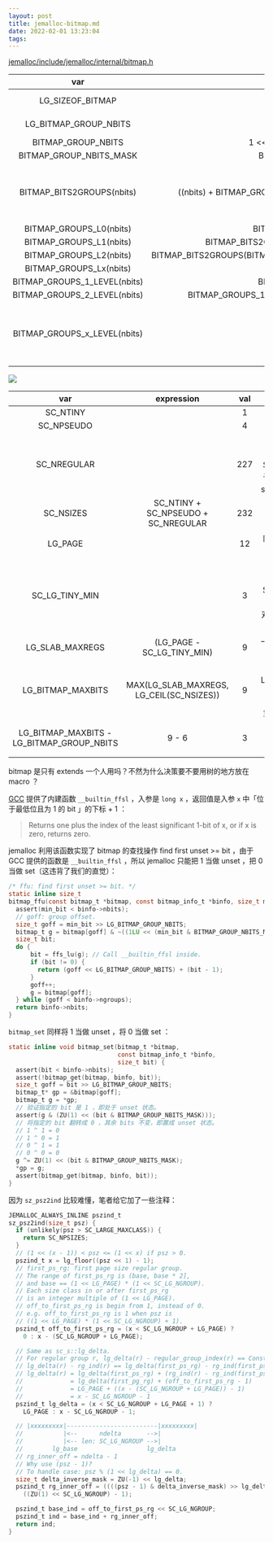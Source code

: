```yaml
---
layout: post
title: jemalloc-bitmap.md
date: 2022-02-01 13:23:04
tags:
---
```


[jemalloc/include/jemalloc/internal/bitmap.h](https://github.com/jemalloc/jemalloc/blob/e904f813b40b4286e10172163c880fd9e1d0608a/include/jemalloc/internal/bitmap.h)

|             var              |                             expression                              | val |                                        description                                         |
|             :-:              |                                 :-:                                 | :-: |                                            :-:                                             |
|       LG_SIZEOF_BITMAP       |                           LG_SIZEOF_LONG                            |  3  |                                 lg(sizeof(long) in bytes)                                  |
|    LG_BITMAP_GROUP_NBITS     |                        LG_SIZEOF_BITMAP + 3                         |  6  |                                  lg(sizeof(long) in bits)                                  |
|      BITMAP_GROUP_NBITS      |                     1 << LG_BITMAP_GROUP_NBITS                      | 64  |                                    sizeof(long) in bits                                    |
|   BITMAP_GROUP_NBITS_MASK    |                       BITMAP_GROUP_NBITS - 1                        | 63  |                                                                                            |
|  BITMAP_BITS2GROUPS(nbits)   |     ((nbits) + BITMAP_GROUP_NBITS - 1) >> LG_BITMAP_GROUP_NBITS     |     | 需要多少个 long 类型数，才能存储 nbits 个 bits ？`+ BITMAP_GROUP_NBITS - 1` 是在向上取整。 |
|   BITMAP_GROUPS_L0(nbits)    |                      BITMAP_BITS2GROUPS(nbits)                      |     |                                                                                            |
|   BITMAP_GROUPS_L1(nbits)    |            BITMAP_BITS2GROUPS(BITMAP_BITS2GROUPS(nbits)             |     |                                                                                            |
|   BITMAP_GROUPS_L2(nbits)    | BITMAP_BITS2GROUPS(BITMAP_BITS2GROUPS(BITMAP_BITS2GROUPS((nbits)))) |     |                                                                                            |
|   BITMAP_GROUPS_Lx(nbits)    |                                                                     |     |                                                                                            |
| BITMAP_GROUPS_1_LEVEL(nbits) |                       BITMAP_GROUPS_L0(nbits)                       |     |                                                                                            |
| BITMAP_GROUPS_2_LEVEL(nbits) |       BITMAP_GROUPS_1_LEVEL(nbits) + BITMAP_GROUPS_L1(nbits)        |     |                                                                                            |
| BITMAP_GROUPS_x_LEVEL(nbits) |                                                                     |     |      如下图所示，用 x 层的 bitmap 去表达 nbits 个元素是否存在，需要多少个 long 型数？      |

![](http://junbin-hexo-img.oss-cn-beijing.aliyuncs.com/jemalloc-bitmap/hierarchical-bitmap.drawio.png)

|                    var                    |                expression                | val |                                                                                     description                                                                                     |
|                    :-:                    |                   :-:                    | :-: |                                                                                         :-:                                                                                         |
|                 SC_NTINY                  |                                          |  1  |                                                                                                                                                                                     |
|                SC_NPSEUDO                 |                                          |  4  |                                                                                                                                                                                     |
|                SC_NREGULAR                |                                          | 227 |                                             参考 [Jemalloc Size Classes]() ，SC_NREGULAR 是属于 regular groups 的 size classes 的数量。                                             |
|                 SC_NSIZES                 |   SC_NTINY + SC_NPSEUDO + SC_NREGULAR    | 232 |                                                                                                                                                                                     |
|                  LG_PAGE                  |                                          | 12  |                                                                               内存页的大小是 4KiB 。                                                                                |
|              SC_LG_TINY_MIN               |                                          |  3  |                                       参考 [Jemalloc Size Classes]() ，SC_LG_TINY_MIN 是 3 ，jemalloc 最小的对象大小是 pow(2, 3) = 8 个字节。                                       |
|              LG_SLAB_MAXREGS              |        (LG_PAGE - SC_LG_TINY_MIN)        |  9  |                                                                          一页内存页最多存多少个 objects ？                                                                          |
|             LG_BITMAP_MAXBITS             | MAX(LG_SLAB_MAXREGS, LG_CEIL(SC_NSIZES)) |  9  | 为什么需要考虑 LG_CEIL(SC_NSIZES) ？[jemalloc: Use a bitmap in extents_t to speed up search.](https://github.com/jemalloc/jemalloc/commit/5d33233a5e6601902df7cddd8cc8aa0b135c77b2) |
| LG_BITMAP_MAXBITS - LG_BITMAP_GROUP_NBITS |                  9 - 6                   |  3  |                                                                            没有定义 BITMAP_USE_TREE 宏。                                                                            |

bitmap 是只有 extends 一个人用吗？不然为什么决策要不要用树的地方放在 macro ？

[GCC](https://gcc.gnu.org/onlinedocs/gcc/Other-Builtins.html) 提供了内建函数 `__builtin_ffsl` ，入参是 `long x` ，返回值是入参 `x` 中「位于最低位且为 1 的 bit 」的下标 + 1 ：

> Returns one plus the index of the least significant 1-bit of x, or if x is zero, returns zero.

jemalloc 利用该函数实现了 bitmap 的查找操作 find first unset >= bit ，由于 GCC 提供的函数是 `__builtin_ffsl` ，所以 jemalloc 只能把 1 当做 unset ，把 0 当做 set（这违背了我们的直觉）：

```c
/* ffu: find first unset >= bit. */
static inline size_t
bitmap_ffu(const bitmap_t *bitmap, const bitmap_info_t *binfo, size_t min_bit) {
  assert(min_bit < binfo->nbits);
  // goff: group offset.
  size_t goff = min_bit >> LG_BITMAP_GROUP_NBITS;
  bitmap_t g = bitmap[goff] & ~((1LU << (min_bit & BITMAP_GROUP_NBITS_MASK)) - 1);
  size_t bit;
  do {
      bit = ffs_lu(g); // Call __builtin_ffsl inside.
      if (bit != 0) {
        return (goff << LG_BITMAP_GROUP_NBITS) + (bit - 1);
      }
      goff++;
      g = bitmap[goff];
  } while (goff < binfo->ngroups);
  return binfo->nbits;
}
```

`bitmap_set` 同样将 1 当做 unset ，将 0 当做 set ：

```c
static inline void bitmap_set(bitmap_t *bitmap,
                              const bitmap_info_t *binfo,
                              size_t bit) {
  assert(bit < binfo->nbits);
  assert(!bitmap_get(bitmap, binfo, bit));
  size_t goff = bit >> LG_BITMAP_GROUP_NBITS;
  bitmap_t* gp = &bitmap[goff];
  bitmap_t g = *gp;
  // 验证指定的 bit 是 1 ，即处于 unset 状态。
  assert(g & (ZU(1) << (bit & BITMAP_GROUP_NBITS_MASK)));
  // 将指定的 bit 翻转成 0 ，其余 bits 不变，即置成 unset 状态。
  // 1 ^ 1 = 0
  // 1 ^ 0 = 1
  // 0 ^ 1 = 1
  // 0 ^ 0 = 0
  g ^= ZU(1) << (bit & BITMAP_GROUP_NBITS_MASK);
  *gp = g;
  assert(bitmap_get(bitmap, binfo, bit));
}
```

因为 `sz_psz2ind` 比较难懂，笔者给它加了一些注释：

```c
JEMALLOC_ALWAYS_INLINE pszind_t
sz_psz2ind(size_t psz) {
  if (unlikely(psz > SC_LARGE_MAXCLASS)) {
    return SC_NPSIZES;
  }
  // (1 << (x - 1)) < psz <= (1 << x) if psz > 0.
  pszind_t x = lg_floor((psz << 1) - 1);
  // first_ps_rg: first page size regular group.
  // The range of first_ps_rg is (base, base * 2],
  // and base == (1 << LG_PAGE) * (1 << SC_LG_NGROUP).
  // Each size class in or after first_ps_rg
  // is an integer multiple of (1 << LG_PAGE).
  // off_to_first_ps_rg is begin from 1, instead of 0.
  // e.g. off_to_first_ps_rg is 1 when psz is
  // ((1 << LG_PAGE) * (1 << SC_LG_NGROUP) + 1).
  pszind_t off_to_first_ps_rg = (x < SC_LG_NGROUP + LG_PAGE) ?
    0 : x - (SC_LG_NGROUP + LG_PAGE);

  // Same as sc_s::lg_delta.
  // For regular group r, lg_delta(r) - regular_group_index(r) == Constant.
  // lg_delta(r) - rg_ind(r) == lg_delta(first_ps_rg) - rg_ind(first_ps_rg)
  // lg_delta(r) = lg_delta(first_ps_rg) + (rg_ind(r) - rg_ind(first_ps_rg))
  //             = lg_delta(first_pg_rg) + (off_to_first_ps_rg - 1)
  //             = LG_PAGE + ((x - (SC_LG_NGROUP + LG_PAGE)) - 1)
  //             = x - SC_LG_NGROUP - 1
  pszind_t lg_delta = (x < SC_LG_NGROUP + LG_PAGE + 1) ?
    LG_PAGE : x - SC_LG_NGROUP - 1;

  // |xxxxxxxxx|-------------------------|xxxxxxxxx|
  //           |<--      ndelta       -->|
  //           |<-- len: SC_LG_NGROUP -->|
  //        lg_base                   lg_delta
  // rg_inner_off = ndelta - 1
  // Why use (psz - 1)?
  // To handle case: psz % (1 << lg_delta) == 0.
  size_t delta_inverse_mask = ZU(-1) << lg_delta;
  pszind_t rg_inner_off = ((((psz - 1) & delta_inverse_mask) >> lg_delta)) &
    ((ZU(1) << SC_LG_NGROUP) - 1);

  pszind_t base_ind = off_to_first_ps_rg << SC_LG_NGROUP;
  pszind_t ind = base_ind + rg_inner_off;
  return ind;
}
```
